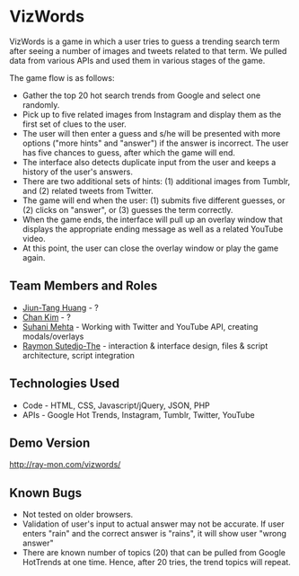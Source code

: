 VizWords
================
VizWords is a game in which a user tries to guess a trending search term after seeing a number of images and tweets related to that term. We pulled data from various APIs and used them in various stages of the game.

The game flow is as follows:
* Gather the top 20 hot search trends from Google and select one randomly.
* Pick up to five related images from Instagram and display them as the first set of clues to the user.
* The user will then enter a guess and s/he will be presented with more options ("more hints" and "answer") if the answer is incorrect. The user has five chances to guess, after which the game will end.
* The interface also detects duplicate input from the user and keeps a history of the user's answers.
* There are two additional sets of hints: (1) additional images from Tumblr, and (2) related tweets from Twitter.
* The game will end when the user: (1) submits five different guesses, or (2) clicks on "answer", or (3) guesses the term correctly.
* When the game ends, the interface will pull up an overlay window that displays the appropriate ending message as well as a related YouTube video.
* At this point, the user can close the overlay window or play the game again.

## Team Members and Roles
* [Jiun-Tang Huang]() - ?
* [Chan Kim]() - ?
* [Suhani Mehta](https://github.com/suhaninmehta) - Working with Twitter and YouTube API, creating modals/overlays
* [Raymon Sutedjo-The](http://ray-mon.com/) - interaction & interface design, files & script architecture, script integration

## Technologies Used
* Code - HTML, CSS, Javascript/jQuery, JSON, PHP
* APIs - Google Hot Trends, Instagram, Tumblr, Twitter, YouTube
 
## Demo Version 
http://ray-mon.com/vizwords/

## Known Bugs
* Not tested on older browsers.
* Validation of user's input to actual answer may not be accurate. If user enters "rain" and the correct answer is "rains", it will show user "wrong answer"
* There are known number of topics (20) that can be pulled from Google HotTrends at one time. Hence, after 20 tries, the trend topics will repeat.

